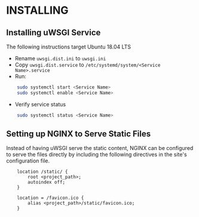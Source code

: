 # INSTALLING

## Installing uWSGI Service

The following instructions target Ubuntu 18.04 LTS

* Rename `uwsgi.dist.ini` to `uwsgi.ini`
* Copy `uwsgi.dist.service` to `/etc/systemd/system/<Service Name>.service`
* Run:

```bash
    sudo systemctl start <Service Name>
    sudo systemctl enable <Service Name>
```

* Verify service status

```bash
    sudo systemctl status <Service Name>
```

## Setting up NGINX to Serve Static Files

Instead of having uWSGI serve the static content, NGINX can be configured to
serve the files directly by including the following directives in the site's
configuration file.

```
	location /static/ {
		root <project_path>;
		autoindex off;
	}

	location = /favicon.ico {
		alias <project_path>/static/favicon.ico;
	}
```
